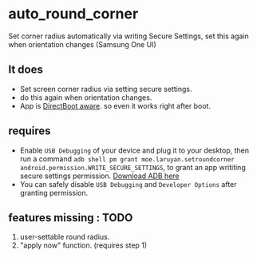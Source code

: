 # auto_round_corner
Set corner radius automatically via writing Secure Settings, set this again when orientation changes (Samsung One UI)

## It does
- Set screen corner radius via setting secure settings.
- do this again when orientation changes.
- App is [DirectBoot aware](https://developer.android.com/training/articles/direct-boot). so even it works right after boot.

## requires
- Enable `USB Debugging` of your device and plug it to your desktop, then run a command `adb shell pm grant moe.laruyan.setroundcorner android.permission.WRITE_SECURE_SETTINGS`, to grant an app writiting secure settings permission. [Download ADB here](https://developer.android.com/studio/releases/platform-tools?hl=sl)
- You can safely disable `USB Debugging` and `Developer Options` after granting permission. 

## features missing : TODO
1. user-settable round radius.
2. "apply now" function. (requires step 1)
